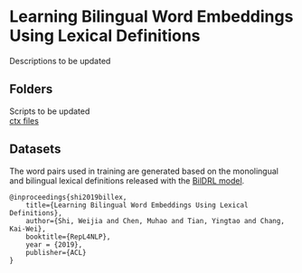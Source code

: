 # Learning Bilingual Word Embeddings Using Lexical Definitions

Descriptions to be updated

## Folders

Scripts to be updated  
[ctx files](http://yellowstone.cs.ucla.edu/~muhao/dict_embed/)  

## Datasets

The word pairs used in training are generated based on the monolingual and bilingual lexical definitions released with the [BilDRL model](https://github.com/muhaochen/bilingual_dictionaries/). 


    @inproceedings{shi2019billex,
        title={Learning Bilingual Word Embeddings Using Lexical Definitions},
        author={Shi, Weijia and Chen, Muhao and Tian, Yingtao and Chang, Kai-Wei},
        booktitle={RepL4NLP},
        year = {2019},
        publisher={ACL}
    }
